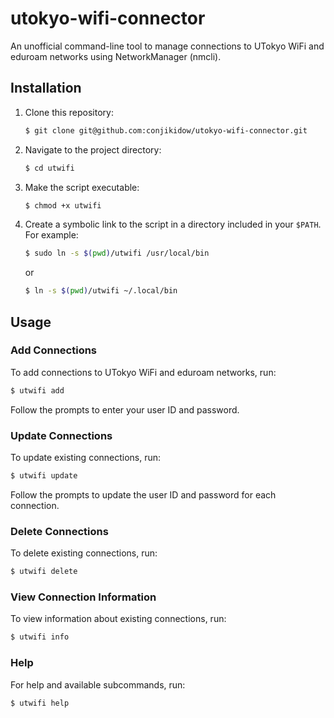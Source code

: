 # utokyo-wifi-connector

An unofficial command-line tool to manage connections to UTokyo WiFi and eduroam networks using NetworkManager (nmcli).


## Installation

1. Clone this repository:

    ```bash
    $ git clone git@github.com:conjikidow/utokyo-wifi-connector.git
    ```

2. Navigate to the project directory:

    ```bash
    $ cd utwifi
    ```

3. Make the script executable:

    ```bash
    $ chmod +x utwifi
    ```

4. Create a symbolic link to the script in a directory included in your `$PATH`. For example:

    ```bash
    $ sudo ln -s $(pwd)/utwifi /usr/local/bin
    ```

    or

    ```bash
    $ ln -s $(pwd)/utwifi ~/.local/bin
    ```


## Usage

### Add Connections

To add connections to UTokyo WiFi and eduroam networks, run:

```bash
$ utwifi add
```

Follow the prompts to enter your user ID and password.

### Update Connections

To update existing connections, run:

```bash
$ utwifi update
```

Follow the prompts to update the user ID and password for each connection.

### Delete Connections

To delete existing connections, run:

```bash
$ utwifi delete
```

### View Connection Information

To view information about existing connections, run:

```bash
$ utwifi info
```

### Help

For help and available subcommands, run:

```bash
$ utwifi help
```
